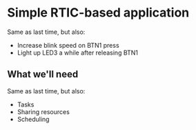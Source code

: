 # Simple RTIC-based application

Same as last time, but also:

- Increase blink speed on BTN1 press
- Light up LED3 a while after releasing BTN1


## What we'll need

Same as last time, but also:
- Tasks
- Sharing resources
- Scheduling